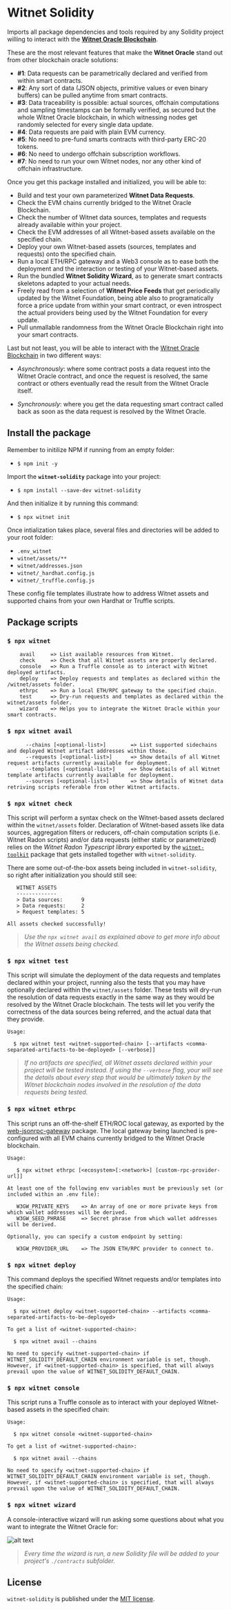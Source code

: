 # Witnet Solidity 

Imports all package dependencies and tools required by any Solidity project willing to interact with the **[Witnet Oracle Blockchain]**. 

These are the most relevant features that make the **Witnet Oracle** stand out from other blockchain oracle solutions:

- **#1**: Data requests can be parametrically declared and verified from within smart contracts.
- **#2**: Any sort of data (JSON objects, primitive values or even binary buffers) can be pulled anytime from smart contracts.
- **#3**: Data traceability is possible: actual sources, offchain computations and sampling timestamps can be formally verified, as secured but the whole Witnet Oracle blockchain, in which witnessing nodes get randomly selected for every single data update. 
- **#4**: Data requests are paid with plain EVM currency.
- **#5**: No need to pre-fund smarts contracts with third-party ERC-20 tokens.
- **#6**: No need to undergo offchain subscription workflows.
- **#7**: No need to run your own Witnet nodes, nor any other kind of offchain infrastructure. 

Once you get this package installed and initialized, you will be able to:

- Build and test your own parameterized **Witnet Data Requests**.
- Check the EVM chains currently bridged to the Witnet Oracle Blockchain.
- Check the number of Witnet data sources, templates and requests already available within your project.
- Check the EVM addresses of all Witnet-based assets available on the specified chain.
- Deploy your own Witnet-based assets (sources, templates and requests) onto the specified chain. 
- Run a local ETH/RPC gateway and a Web3 console as to ease both the deployment and the interaction or testing of your Witnet-based assets.
- Run the bundled **Witnet Solidity Wizard**,  as to generate smart contracts skeletons adapted to your actual needs.
- Freely read from a selection of **Witnet Price Feeds** that get periodically updated by the Witnet Foundation, being able also to programatically force a price update from within your smart contract, or even introspect the actual providers being used by the Witnet Foundation for every update. 
- Pull unmallable randomness from the Witnet Oracle Blockchain right into your smart contracts.

Last but not least, you will be able to interact with the [Witnet Oracle Blockchain] in two different ways:

- *Asynchronously*: where some contract posts a data request into the Witnet Oracle contract, and once the request is resolved, the same contract or others eventually read the result from the Witnet Oracle itself.

- *Synchronously*: where you get the data requesting smart contract called back as soon as the data request is resolved by the Witnet Oracle. 


## Install the package

Remember to initilize NPM if running from an empty folder:

- `$ npm init -y`

Import the **`witnet-solidity`** package into your project:

- `$ npm install --save-dev witnet-solidity`

And then initialize it by running this command:

- `$ npx witnet init`

Once intialization takes place, several files and directories will be added to your root folder:
- `.env_witnet`
- `witnet/assets/**`
- `witnet/addresses.json`
- `witnet/_hardhat.config.js`
- `witnet/_truffle.config.js`

These config file templates illustrate how to address Witnet assets and supported chains from your own Hardhat or Truffle scripts.

## Package scripts

### `$ npx witnet`
```console
    avail     => List available resources from Witnet.
    check     => Check that all Witnet assets are properly declared.
    console   => Run a Truffle console as to interact with Witnet deployed artifacts.
    deploy    => Deploy requests and templates as declared within the /witnet/assets folder.
    ethrpc    => Run a local ETH/RPC gateway to the specified chain.
    test      => Dry-run requests and templates as declared within the witnet/assets folder.
    wizard    => Helps you to integrate the Witnet Oracle within your smart contracts.
```

### `$ npx witnet avail`
```console
      --chains [<optional-list>]        => List supported sidechains and deployed Witnet artifact addresses within those.
      --requests [<optional-list>]      => Show details of all Witnet request artifacts currently available for deployment.
      --templates [<optional-list>]     => Show details of all Witnet template artifacts currently available for deployment.
      --sources [<optional-list>]       => Show details of Witnet data retriving scripts referable from other Witnet artifacts.
```

### `$ npx witnet check`

This script will perform a syntax check on the Witnet-based assets declared within the `witnet/assets` folder. Declaration of Witnet-based assets like data sources, aggregation filters or reducers, off-chain computation scripts (i.e. Witnet Radon scripts) and/or data requests (either static or parametrized) relies on the *Witnet Radon Typescript library* exported by the [`witnet-toolkit`](https://github.com/witnet/witnet-toolkit) package that gets installed together with `witnet-solidity`.

There are some out-of-the-box assets being included in `witnet-solidity`, so right after initialization you should still see:
```console
   WITNET ASSETS
   -------------
   > Data sources:      9
   > Data requests:     2
   > Request templates: 5

All assets checked successfully!
``` 
> *Use the `npx witnet avail` as explained above to get more info about the Witnet assets being checked.*

### `$ npx witnet test`
This script will simulate the deployment of the data requests and templates declared within your project, running also the tests that you may have optionally declared within the `witnet/assets` folder. These tests will dry-run the resolution of data requests exactly in the same way as they would be resolved by the Witnet Oracle blockchain. The tests will let you verify the correctness of the data sources being referred, and the actual data that they provide.

```console
Usage:

  $ npx witnet test <witnet-supported-chain> [--artifacts <comma-separated-artifacts-to-be-deployed> [--verbose]]
```
> *If no artifacts are specified, all Witnet assets declared within your project will be tested instead. If using the `--verbose` flag, your will see the details about every step that would be ultimately taken by the Witnet blockchain nodes involved in the resolution of the data requests being tested.*

### `$ npx witnet ethrpc`
This script runs an off-the-shelf ETH/ROC local gateway, as exported by the [web-jsonrpc-gateway](https://github.com/witnet/web3-jsonrpc-gateway) package. The local gateway being launched is pre-configured with all EVM chains currently bridged to the Witnet Oracle blockchain.
```console
Usage:

   $ npx witnet ethrpc [<ecosystem>[:<network>] [custom-rpc-provider-url]]

At least one of the following env variables must be previously set (or included within an .env file):

   W3GW_PRIVATE_KEYS    => An array of one or more private keys from which wallet addresses will be derived.
   W3GW_SEED_PHRASE     => Secret phrase from which wallet addresses will be derived.

Optionally, you can specify a custom endpoint by setting:

   W3GW_PROVIDER_URL    => The JSON ETH/RPC provider to connect to.
```

### `$ npx witnet deploy`
This command deploys the specified Witnet requests and/or templates into the specified chain:
```console
Usage:

  $ npx witnet deploy <witnet-supported-chain> --artifacts <comma-separated-artifacts-to-be-deployed>

To get a list of <witnet-supported-chain>:

  $ npx witnet avail --chains

No need to specify <witnet-supported-chain> if WITNET_SOLIDITY_DEFAULT_CHAIN environment variable is set, though.
However, if <witnet-supported-chain> is specified, that will always prevail upon the value of WITNET_SOLIDITY_DEFAULT_CHAIN.
```

### `$ npx witnet console`
This script runs a Truffle console as to interact with your deployed Witnet-based assets in the specified chain:
```console
Usage:

  $ npx witnet console <witnet-supported-chain>

To get a list of <witnet-supported-chain>:

  $ npx witnet avail --chains

No need to specify <witnet-supported-chain> if WITNET_SOLIDITY_DEFAULT_CHAIN environment variable is set, though.
However, if <witnet-supported-chain> is specified, that will always prevail upon the value of WITNET_SOLIDITY_DEFAULT_CHAIN.
```

### `$ npx witnet wizard`
A console-interactive wizard will run asking some questions about what you want to integrate the Witnet Oracle for:

![alt text](./witnet/docs/wizard.png)

> *Every time the wizard is run, a new Solidity file will be added to your project's `./contracts` subfolder.*


## License

`witnet-solidity` is published under the [MIT license][license].

[license]: https://github.com/witnet/witnet-solidity/blob/master/LICENSE
[docs]: https://docs.witnet.io/smart-contracts/witnet-web-oracle
[Witnet Oracle Blockchain]: https://witnet.io